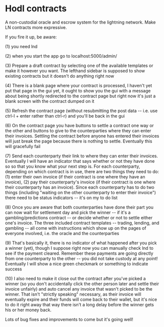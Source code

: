 # Hodl contracts
A non-custodial oracle and escrow system for the lightning network. Make LN contracts more expressive.

If you fire it up, be aware:

(1) you need lnd

(2) when you start the app go to localhost:5000/admin/

(3) Prepare a draft contract by selecting one of the available templates or make it however you want. The lefthand sidebar is supposed to show existing contracts but it doesn't do anything right now

(4) There is a blank page where your contract is processed, I haven't yet put that page in the gui yet, it ought to show you the gui with a message about being shortly redirected to the contract page but right now it's just a blank screen with the contract dumped on it

(5) Refresh the contract page (without resubmitting the post data -- i.e. use ctrl-l + enter rather than ctrl-r) and you'll be back in the gui

(6) On the contract page you have buttons to settle a contract one way or the other and buttons to give to the counterparties where they can enter their invoices. Settling the contract before anyone has entered their invoices will just break the page because there is nothing to settle. Eventually this will gracefully fail

(7) Send each counterparty their link to where they can enter their invoices. Eventually I will have an indicator that says whether or not they have done so so that you know what your next step is. For each counterparty, depending on which contract is in use, there are two things they need to do: (1) enter their own invoice (if their contract is one where they have an invoice), (2) pay their counterparty's invoice (if their contract is one where their counterparty has an invoice). Since each counterparty has to do two things (including "waiting on the other counterparty to enter their invoice") there need to be status indicators -- it's on my to do list

(8) Once you are aware that both counterparties have done their part you can now wait for settlement day and pick the winner -- if it's a gambling/predictions contract -- or decide whether or not to settle either one's invoice. The three included contract templates -- trading, lending, and gambling -- all come with instructions which show up on the pages of everyone involved, i.e. the oracle and the counterparties

(9) That's basically it, there is no indicator of what happened after you pick a winner (yet), though I suppose right now you can manually check lnd to see if the payment cleared. Remember these payments are going directly from one counterparty to the other -- you did not take custody at any point! Eventually I will show a nice green checkmark or something to indicate success

(10) I also need to make it close out the contract after you've picked a winner (so you don't accidentally click the other person later and settle their invoice unfairly) and auto cancel any invoice that wasn't picked to be the winner. That isn't "strictly speaking" necessary, as their invoice will eventually expire and their funds will come back to their wallet, but it's nice to do it right away that way there isn't a long delay before the winner gets his or her money back.

Lots of bug fixes and improvements to come but it's going well!
